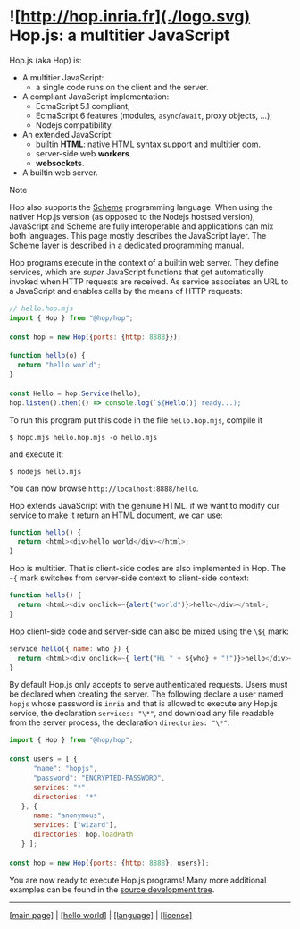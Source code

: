 ![http://hop.inria.fr](./logo.svg) Hop.js: a multitier JavaScript
=================================================================

Hop.js (aka Hop) is:

* A multitier JavaScript:
  - a single code runs on the client and the server.
* A compliant JavaScript implementation:
  - EcmaScript 5.1 compliant;
  - EcmaScript 6 features (modules, `async`/`await`, proxy objects, ...);
  - Nodejs compatibility.
* An extended JavaScript:
  - builtin **HTML**: native HTML syntax support and multitier dom.
  - server-side web **workers**.
  - **websockets**.
* A builtin web server.

> [!NOTE]
> Hop also supports the [Scheme](http://www-sop.inria.fr/indes/fp/Bigloo/)
> programming language. When using the nativer Hop.js version (as opposed
> to the Nodejs hostsed version), JavaScript and Scheme are fully 
> interoperable and applications can mix both languages. This
> page mostly describes the JavaScript layer. The Scheme layer is
> described in a dedicated
> [programming manual](http://hop.inria.fr/hop/doc?lang=hop).

Hop programs execute in the context of a builtin web server. They
define services, which are _super_ JavaScript functions that get
automatically invoked when HTTP requests are received. As service
associates an URL to a JavaScript and enables calls by the means
of HTTP requests:

```javascript
// hello.hop.mjs
import { Hop } from "@hop/hop";

const hop = new Hop({ports: {http: 8888}});

function hello(o) {
  return "hello world";
}

const Hello = hop.Service(hello);
hop.listen().then(() => console.log(`${Hello()} ready...);
```

To run this program put this code in the file `hello.hop.mjs`, compile it

```shell
$ hopc.mjs hello.hop.mjs -o hello.mjs
```

and execute it:

```shell
$ nodejs hello.mjs
```

You can now browse `http://localhost:8888/hello`.


Hop extends JavaScript with the geniune HTML. if we want to modify
our service to make it return an HTML document, we can use:

```javascript
function hello() {
  return <html><div>hello world</div></html>;
}
```

Hop is multitier. That is client-side codes are also implemented in Hop. The
`~{` mark switches from server-side context to client-side context:

```javascript
function hello() {
  return <html><div onclick=~{alert("world")}>hello</div></html>;
}
```

Hop client-side code and server-side can also be mixed using the
`\${` mark:

```javascript
service hello({ name: who }) {
  return <html><div onclick=~{ lert("Hi " + ${who} + "!")}>hello</div></html>;
}
```

By default Hop.js only accepts to serve authenticated requests. Users
must be declared when creating the server. The following declare a
user named `hopjs` whose password is `inria` and that is
allowed to execute any Hop.js service, the declaration `services: "\*"`, and
download any file readable from the server process, the declaration
`directories: "\*"`:

```javascript
import { Hop } from "@hop/hop";

const users = [ {
      "name": "hopjs",
      "password": "ENCRYPTED-PASSWORD",
      services: "*",
      directories: "*"
   }, { 
      name: "anonymous",
      services: ["wizard"],
      directories: hop.loadPath
   } ];
   
const hop = new Hop({ports: {http: 8888}, users});
```

You are now ready to execute Hop.js programs! Many more additional examples
can be found in the
[source development tree](https://github.com/manuel-serrano/hop/tree/3.1.x/examples).

 - - - - - - - - - - - - - - - - - - - - - - - - - - - - - - - - - - - - - - - -
[[main page]](../README.md) | [[hello world]](./hello.md) | [[language]](./lang/README.md) | [[license]](./license.md)
